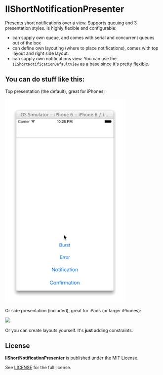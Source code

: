 IIShortNotificationPresenter
============================

Presents short notifications over a view. Supports queuing and 3 presentation styles. Is highly flexible and configurable:

* can supply own queue, and comes with serial and concurrent queues out of the box
* can define own layouting (where to place notifications), comes with top layout and right side layout.
* can supply own notifications view. You can use the `IIShortNotificationDefaultView` as a base since it's pretty flexible.

## You can do stuff like this:

Top presentation (the default), great for iPhones:

![](presenter_top.gif)

Or side presentation (included), great for iPads (or larger iPhones):

![](presenter_side.gif)

Or you can create layouts yourself. It's **just** adding constraints. 

## License 

**IIShortNotificationPresenter** is published under the MIT License.

See [LICENSE](LICENSE) for the full license.